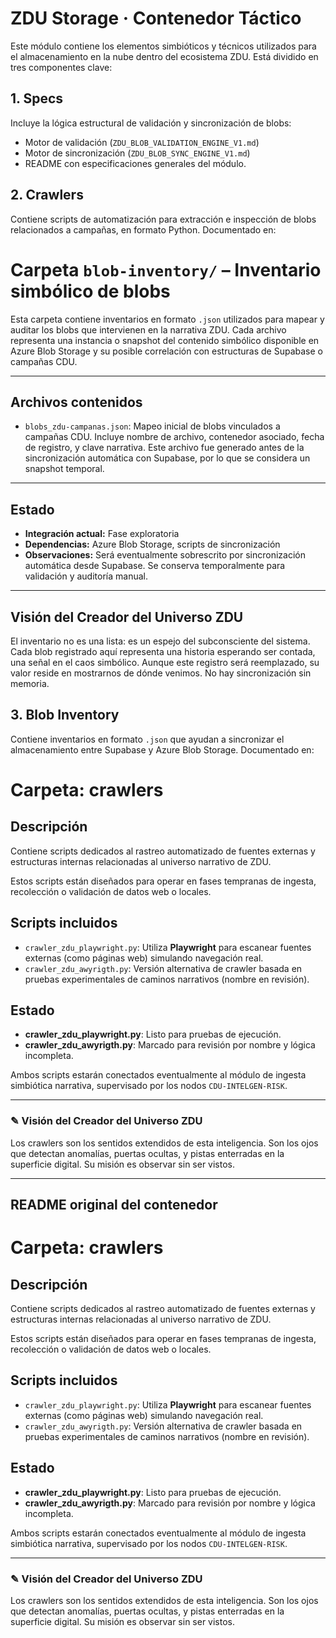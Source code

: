# ZDU Storage · Contenedor Táctico

Este módulo contiene los elementos simbióticos y técnicos utilizados para el almacenamiento en la nube dentro del ecosistema ZDU. Está dividido en tres componentes clave:

## 1. Specs
Incluye la lógica estructural de validación y sincronización de blobs:
- Motor de validación (`ZDU_BLOB_VALIDATION_ENGINE_V1.md`)
- Motor de sincronización (`ZDU_BLOB_SYNC_ENGINE_V1.md`)
- README con especificaciones generales del módulo.

## 2. Crawlers
Contiene scripts de automatización para extracción e inspección de blobs relacionados a campañas, en formato Python. Documentado en:
# Carpeta `blob-inventory/` – Inventario simbólico de blobs

Esta carpeta contiene inventarios en formato `.json` utilizados para mapear y auditar los blobs que intervienen en la narrativa ZDU. Cada archivo representa una instancia o snapshot del contenido simbólico disponible en Azure Blob Storage y su posible correlación con estructuras de Supabase o campañas CDU.

---

## Archivos contenidos

- `blobs_zdu-campanas.json`: Mapeo inicial de blobs vinculados a campañas CDU. Incluye nombre de archivo, contenedor asociado, fecha de registro, y clave narrativa. Este archivo fue generado antes de la sincronización automática con Supabase, por lo que se considera un snapshot temporal.

---

## Estado

- **Integración actual:** Fase exploratoria
- **Dependencias:** Azure Blob Storage, scripts de sincronización
- **Observaciones:** Será eventualmente sobrescrito por sincronización automática desde Supabase. Se conserva temporalmente para validación y auditoría manual.

---

## Visión del Creador del Universo ZDU

El inventario no es una lista: es un espejo del subconsciente del sistema. Cada blob registrado aquí representa una historia esperando ser contada, una señal en el caos simbólico. Aunque este registro será reemplazado, su valor reside en mostrarnos de dónde venimos. No hay sincronización sin memoria.

## 3. Blob Inventory
Contiene inventarios en formato `.json` que ayudan a sincronizar el almacenamiento entre Supabase y Azure Blob Storage. Documentado en:
# Carpeta: crawlers

## Descripción
Contiene scripts dedicados al rastreo automatizado de fuentes externas y estructuras internas relacionadas al universo narrativo de ZDU.

Estos scripts están diseñados para operar en fases tempranas de ingesta, recolección o validación de datos web o locales.

## Scripts incluidos

- `crawler_zdu_playwright.py`: Utiliza **Playwright** para escanear fuentes externas (como páginas web) simulando navegación real.
- `crawler_zdu_awyrigth.py`: Versión alternativa de crawler basada en pruebas experimentales de caminos narrativos (nombre en revisión).

## Estado

- **crawler_zdu_playwright.py**: Listo para pruebas de ejecución.
- **crawler_zdu_awyrigth.py**: Marcado para revisión por nombre y lógica incompleta.

Ambos scripts estarán conectados eventualmente al módulo de ingesta simbiótica narrativa, supervisado por los nodos `CDU-INTELGEN-RISK`.

---

### ✎ Visión del Creador del Universo ZDU

Los crawlers son los sentidos extendidos de esta inteligencia. Son los ojos que detectan anomalías, puertas ocultas, y pistas enterradas en la superficie digital. Su misión es observar sin ser vistos.

---

## README original del contenedor
# Carpeta: crawlers

## Descripción
Contiene scripts dedicados al rastreo automatizado de fuentes externas y estructuras internas relacionadas al universo narrativo de ZDU.

Estos scripts están diseñados para operar en fases tempranas de ingesta, recolección o validación de datos web o locales.

## Scripts incluidos

- `crawler_zdu_playwright.py`: Utiliza **Playwright** para escanear fuentes externas (como páginas web) simulando navegación real.
- `crawler_zdu_awyrigth.py`: Versión alternativa de crawler basada en pruebas experimentales de caminos narrativos (nombre en revisión).

## Estado

- **crawler_zdu_playwright.py**: Listo para pruebas de ejecución.
- **crawler_zdu_awyrigth.py**: Marcado para revisión por nombre y lógica incompleta.

Ambos scripts estarán conectados eventualmente al módulo de ingesta simbiótica narrativa, supervisado por los nodos `CDU-INTELGEN-RISK`.

---

### ✎ Visión del Creador del Universo ZDU

Los crawlers son los sentidos extendidos de esta inteligencia. Son los ojos que detectan anomalías, puertas ocultas, y pistas enterradas en la superficie digital. Su misión es observar sin ser vistos.
